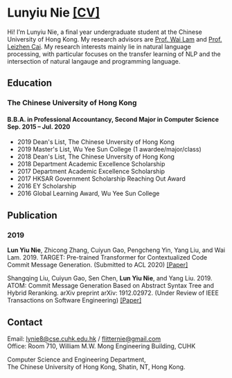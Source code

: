 #  Lunyiu Nie [[CV]](flitternie.github.io/CV.pdf)

Hi! I’m Lunyiu Nie, a final year undergraduate student at the Chinese University of Hong Kong. My research advisors are [Prof. Wai Lam](http://www1.se.cuhk.edu.hk/~textmine/) and [Prof. Leizhen Cai](https://www.cse.cuhk.edu.hk/~lcai/). My research interests mainly lie in natural language processing, with particular focuses on the transfer learning of NLP and the intersection of natural langauge and programming language.


## Education

### The Chinese University of Hong Kong

#### B.B.A. in Professional Accountancy, Second Major in Computer Science <br> Sep. 2015 – Jul. 2020 

- 2019 Dean's List, The Chinese Unversity of Hong Kong
-	2019 Master's List, Wu Yee Sun College (1 awardee/major/class)
- 2018 Dean's List, The Chinese Unversity of Hong Kong
-	2018 Department Academic Excellence Scholarship
-	2017 Department Academic Excellence Scholarship
-	2017 HKSAR Government Scholarship Reaching Out Award
-	2016 EY Scholarship
-	2016 Global Learning Award, Wu Yee Sun College

## Publication

### 2019

**Lun Yiu Nie**, Zhicong Zhang, Cuiyun Gao, Pengcheng Yin, Yang Liu, and Wai Lam. 2019. TARGET:
Pre-trained Transformer for Contextualized Code Commit Message Generation. (Submitted to ACL 2020)  [[Paper]](flitternie.github.io/target.pdf)

Shangqing Liu, Cuiyun Gao, Sen Chen, **Lun Yiu Nie**, and Yang Liu. 2019. ATOM: Commit Message
Generation Based on Abstract Syntax Tree and Hybrid Reranking. arXiv preprint arXiv: 1912.02972.
(Under Review of IEEE Transactions on Software Engineering)  [[Paper]](flitternie.github.io/atom.pdf)



## Contact

Email: [lynie8@cse.cuhk.edu.hk](mailto:lynie8@cse.cuhk.edu.hk) / [flitternie@gmail.com](mailto:flitternie@gmail.com)  
Office: Room 710, William M.W. Mong Engineering Building, CUHK

Computer Science and Engineering Department,  
The Chinese University of Hong Kong, Shatin, NT, Hong Kong.

